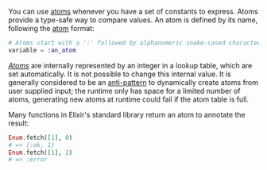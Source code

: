 You can use [atoms][atom] whenever you have a set of constants to express. Atoms provide a type-safe way to compare values. An atom is defined by its name, following the [atom][atom] format:

```elixir
# Atoms start with a ':' followed by alphanumeric snake-cased characters
variable = :an_atom
```

[_Atoms_][atom] are internally represented by an integer in a lookup table, which are set automatically. It is not possible to change this internal value. It is generally considered to be an [anti-pattern][anti-pattern] to dynamically create atoms from user supplied input; the runtime only has space for a limited number of atoms, generating new atoms at runtime could fail if the atom table is full.

Many functions in Elixir's standard library return an atom to annotate the result:

```elixir
Enum.fetch([1], 0)
# => {:ok, 1}
Enum.fetch([1], 2)
# => :error
```

[atom]: https://elixir-lang.org/getting-started/basic-types.html#atoms
[anti-pattern]: https://en.wikipedia.org/wiki/Anti-pattern
